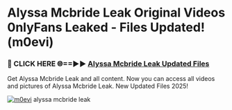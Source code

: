 # Alyssa Mcbride Leak Original Videos 0nlyFans Leaked - Files Updated! (m0evi)

<h3>🔴 CLICK HERE 🌐==►► <a href="https://tinyurl.com/2jnfzry5" rel="nofollow">Alyssa Mcbride Leak Updated Files</a></h3>

Get Alyssa Mcbride Leak and all content. Now you can access all videos and pictures of Alyssa Mcbride Leak. New Updated Files 2025!

[![m0evi](https://i.imgur.com/GyGTBgg.gif)](https://tinyurl.com/2jnfzry5)
alyssa mcbride leak